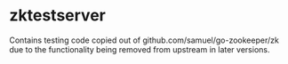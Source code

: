 zktestserver
============

Contains testing code copied out of github.com/samuel/go-zookeeper/zk due to
the functionality being removed from upstream in later versions.
